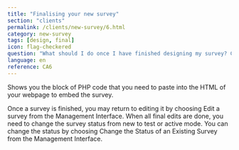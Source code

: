 ```yaml
---
title: "Finalising your new survey"
section: "clients"
permalink: /clients/new-survey/6.html
category: new-survey
tags: [design, final]
icon: flag-checkered
question: "What should I do once I have finished designing my survey? Can I start the next step of data collection right away?"
language: en
reference: CA6
---
```


Shows you the block of PHP code that you need to paste into the HTML of your webpage to embed the survey.

Once a survey is finished, you may return to editing it by choosing Edit a survey from the Management Interface. When all final edits are done, you need to change the survey status from new to test or active mode. You can change the status by choosing Change the Status of an Existing Survey from the Management Interface.
